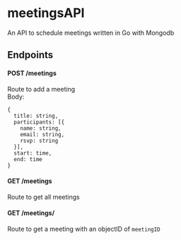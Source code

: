 # meetingsAPI

An API to schedule meetings written in Go with Mongodb

## Endpoints
#### POST /meetings
Route to add a meeting<br />
Body:
```
{
  title: string,
  participants: [{
    name: string,
    email: string,
    rsvp: string
  }],
  start: time,
  end: time
}
```

#### GET /meetings
Route to get all meetings

#### GET /meetings/<meetingID>
Route to get a meeting with an objectID of `meetingID`
